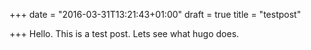 +++
date = "2016-03-31T13:21:43+01:00"
draft = true
title = "testpost"

+++
Hello.
This is a test post.
Lets see what hugo does.
